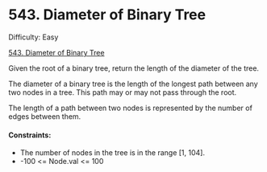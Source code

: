 # 543. Diameter of Binary Tree

Difficulty: Easy

[543. Diameter of Binary Tree](https://leetcode.com/problems/diameter-of-binary-tree)

Given the root of a binary tree, return the length of the diameter of the tree.

The diameter of a binary tree is the length of the longest path between any two nodes in a tree. This path may or may not pass through the root.

The length of a path between two nodes is represented by the number of edges between them.

#### Constraints:

-   The number of nodes in the tree is in the range [1, 104].
-   -100 <= Node.val <= 100
